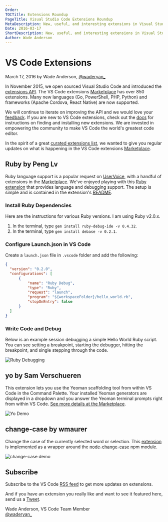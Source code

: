 ```yaml
---
Order:
TOCTitle: Extensions Roundup
PageTitle: Visual Studio Code Extensions Roundup
MetaDescription: New, useful, and interesting extensions in Visual Studio Code.
Date: 2016-03-17
ShortDescription: New, useful, and interesting extensions in Visual Studio Code.
Author: Wade Anderson
---
```


# VS Code Extensions

March 17, 2016 by Wade Anderson, [@waderyan_](https://twitter.com/waderyan_)

In November 2015, we open sourced Visual Studio Code and introduced the [extensions API](https://code.visualstudio.com/docs/extensionAPI/vscode-api). The VS Code extensions [Marketplace](https://marketplace.visualstudio.com/VSCode) has over 850 extensions. Many new languages (Go, PowerShell, PHP, Python) and frameworks (Apache Cordova, React Native) are now supported.

We will continue to iterate on improving the API and we would love your [feedback](https://github.com/microsoft/vscode/issues). If you are new to VS Code extensions, check out the [docs](/docs/editor/extension-marketplace.md) for instructions on finding and installing new extensions. We are invested in empowering the community to make VS Code the world's greatest code editor.

In the spirit of a great [curated extensions list](https://github.com/viatsko/awesome-vscode), we wanted to give you regular updates on what is happening in the VS Code extensions [Marketplace](https://marketplace.visualstudio.com/VSCode).

## Ruby by Peng Lv

Ruby language support is a popular request on [UserVoice](https://visualstudio.uservoice.com/forums/293070-visual-studio-code?query=ruby), with a handful of extensions
in the [Marketplace](https://marketplace.visualstudio.com/search?term=ruby&target=VSCode&sortBy=UpdatedDate). We've enjoyed playing with this [Ruby extension](https://marketplace.visualstudio.com/items?itemName=rebornix.Ruby) that provides language and debugging support. The setup is simple and is contained in the extension's [README](https://marketplace.visualstudio.com/items?itemName=rebornix.Ruby).

### Install Ruby Dependencies

Here are the instructions for various Ruby versions. I am using Ruby v2.0.x.

1. In the terminal, type `gem install ruby-debug-ide -v 0.4.32`.
2. In the terminal, type `gem install debase -v 0.2.1`.

### Configure Launch.json in VS Code

Create a `launch.json` file in `.vscode` folder and add the following:

```json
{
  "version": "0.2.0",
  "configurations": [
      {
          "name": "Ruby Debug",
          "type": "Ruby",
          "request": "launch",
          "program": "${workspaceFolder}/hello_world.rb",
          "stopOnEntry": false
      }
  ]
}
```

### Write Code and Debug

Below is an example session debugging a simple Hello World Ruby script. You can see setting a breakpoint, starting the debugger, hitting the breakpoint, and single stepping through the code.

![Ruby Debugging](ruby_debugging.gif)

## yo by Sam Verschueren

This extension lets you use the Yeoman scaffolding tool from within VS Code in the Command Palette. Your installed Yeoman generators are displayed in a dropdown and you answer the Yeoman terminal prompts right from within VS Code. [See more details at the Marketplace](https://marketplace.visualstudio.com/items?itemName=samverschueren.yo).

![Yo Demo](yo_demo.gif)

## change-case by wmaurer

Change the case of the currently selected word or selection. This [extension](https://marketplace.visualstudio.com/items?itemName=wmaurer.change-case) is implemented as a wrapper around the [node-change-case](https://github.com/blakeembrey/node-change-case) npm module.

![change-case demo](change-case_demo.gif)

## Subscribe

Subscribe to the VS Code [RSS feed](feed.xml) to get more updates on extensions.

And if you have an extension you really like and want to see it featured here, send us a [Tweet](https://twitter.com/code).

Wade Anderson, VS Code Team Member <br>
[@waderyan_](https://twitter.com/waderyan_)
